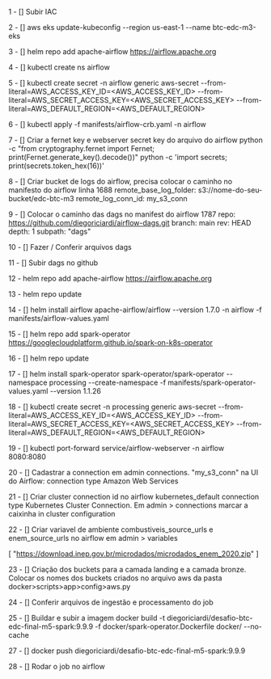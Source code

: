 1 - [] Subir IAC 

2 - [] aws eks update-kubeconfig --region us-east-1 --name btc-edc-m3-eks

3 - [] helm repo add apache-airflow https://airflow.apache.org

4 - [] kubectl create ns airflow

5 - [] kubectl create secret -n airflow generic aws-secret
--from-literal=AWS_ACCESS_KEY_ID=<AWS_ACCESS_KEY_ID>
--from-literal=AWS_SECRET_ACCESS_KEY=<AWS_SECRET_ACCESS_KEY>
--from-literal=AWS_DEFAULT_REGION=<AWS_DEFAULT_REGION>

6 - [] kubectl apply -f manifests/airflow-crb.yaml -n airflow

7 - [] Criar a fernet key e webserver secret key do arquivo do airflow python -c "from cryptography.fernet import Fernet; print(Fernet.generate_key().decode())" python -c 'import secrets; print(secrets.token_hex(16))'

8 - [] Criar bucket de logs do airflow, precisa colocar o caminho no manifesto do airflow linha 1688 remote_base_log_folder: s3://nome-do-seu-bucket/edc-btc-m3 remote_log_conn_id: my_s3_conn

9 - [] Colocar o caminho das dags no manifest do airflow 1787 repo: https://github.com/diegoriciardi/airflow-dags.git branch: main rev: HEAD depth: 1 subpath: "dags"

10 - [] Fazer / Conferir arquivos dags

11 - [] Subir dags no github

12 - helm repo add apache-airflow https://airflow.apache.org

13 - helm repo update

14 - [] helm install airflow apache-airflow/airflow --version 1.7.0 -n airflow -f manifests/airflow-values.yaml

15 - [] helm repo add spark-operator https://googlecloudplatform.github.io/spark-on-k8s-operator

16 - [] helm repo update

17 - [] helm install spark-operator spark-operator/spark-operator --namespace processing --create-namespace -f manifests/spark-operator-values.yaml --version 1.1.26

18 - [] kubectl create secret -n processing generic aws-secret
--from-literal=AWS_ACCESS_KEY_ID=<AWS_ACCESS_KEY_ID>
--from-literal=AWS_SECRET_ACCESS_KEY=<AWS_SECRET_ACCESS_KEY>
--from-literal=AWS_DEFAULT_REGION=<AWS_DEFAULT_REGION>

19 - [] kubectl port-forward service/airflow-webserver -n airflow 8080:8080

20 - [] Cadastrar a connection em admin connections. "my_s3_conn" na UI do Airflow: connection type Amazon Web Services

21 - [] Criar cluster connection id no airflow kubernetes_default connection type Kubernetes Cluster Connection. Em admin > connections marcar a caixinha in cluster configuration

22 - [] Criar variavel de ambiente combustiveis_source_urls e enem_source_urls no airflow em admin > variables

[ "https://download.inep.gov.br/microdados/microdados_enem_2020.zip" ]

23 - [] Criação dos buckets para a camada landing e a camada bronze. Colocar os nomes dos buckets criados no arquivo aws da pasta docker>scripts>app>config>aws.py

24 - [] Conferir arquivos de ingestão e processamento do job

25 - [] Buildar e subir a imagem docker build -t diegoriciardi/desafio-btc-edc-final-m5-spark:9.9.9 -f docker/spark-operator.Dockerfile docker/ --no-cache

27 - [] docker push diegoriciardi/desafio-btc-edc-final-m5-spark:9.9.9

28 - [] Rodar o job no airflow